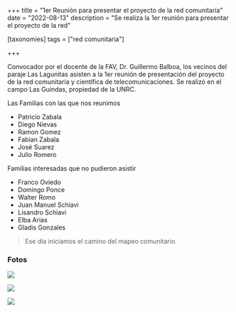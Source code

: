 +++
title = "1er Reunión para presentar el proyecto de la red comunitaria"
date = "2022-08-13"
description = "Se realiza la 1er reunión para presentar el proyecto de la red"

[taxonomies]
tags = ["red comunitaria"]

+++

Convocador por el docente de la FAV, Dr. Guillermo Balboa, los vecinos del paraje Las Lagunitas asisten a la 1er reunión de presentación del proyecto de la red comunitaria y científica de telecomunicaciones.
Se realizó en el campo Las Guindas, propiedad de la UNRC.

Las Familias con las que nos reunimos
- Patricio Zabala
- Diego Nievas
- Ramon Gomez
- Fabian Zabala
- José Suarez
- Julio Romero

Familias interesadas que no pudieron asistir
- Franco Oviedo
- Domingo Ponce
- Walter Romo
- Juan Manuel Schiavi
- Lisandro Schiavi
- Elba Arias
- Gladis Gonzales

> Ese día iniciamos el camino del mapeo comunitario.

### Fotos

![](https://daniel.bellomo.ar/com.comunitaria.UNRC.Sep25/img/IMG_5400.jpeg)

![](https://daniel.bellomo.ar/com.comunitaria.UNRC.Sep25/img/IMG_5423.jpeg)

![](https://daniel.bellomo.ar/com.comunitaria.UNRC.Sep25/img/IMG_5424.jpeg)
